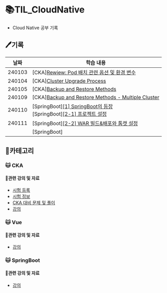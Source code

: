 # 📚TIL_CloudNative
- Cloud Native 공부 기록

## 🖊️기록
|날짜|학습 내용|
|---|---|
|240103|[CKA][Rewiew: Pod 배치 관련 옵션 및 환경 변수](https://github.com/heewon00/TIL_CloudNative/blob/main/CKA/review/Pod%20%EB%B0%B0%EC%B9%98%20%EA%B4%80%EB%A0%A8%20%EC%98%B5%EC%85%98%20%EB%B0%8F%20%ED%99%98%EA%B2%BD%20%EB%B3%80%EC%88%98.md)|
|240104|[CKA][Cluster Upgrade Process](https://github.com/heewon00/TIL_CloudNative/blob/main/CKA/clusterMaintenance/Cluster%20Upgrade%20Process.md)|
|240105|[CKA][Backup and Restore Methods](https://github.com/heewon00/TIL_CloudNative/blob/main/CKA/clusterMaintenance/Backup%20and%20Restore%20Methods.md)|
|240109|[CKA][Backup and Restore Methods - Multiple Cluster](https://github.com/heewon00/TIL_CloudNative/blob/main/CKA/clusterMaintenance/Backup%20and%20Restore%20Methods%20-%20Multiple%20Cluster.md)|
|240110|[SpringBoot][[1] SpringBoot의 등장](https://github.com/heewon00/TIL_CloudNative/blob/main/SpringBoot/%5B1%5D%20SpringBoot%EC%9D%98%20%EB%93%B1%EC%9E%A5.md) <br> [SpringBoot][[2-1] 프로젝트 설정](https://github.com/heewon00/TIL_CloudNative/blob/main/SpringBoot/%5B2-1%5D%20%ED%94%84%EB%A1%9C%EC%A0%9D%ED%8A%B8%20%EC%84%A4%EC%A0%95.md)|
|240111|[SpringBoot][[2-2] WAR 빌드&배포와 톰캣 설정](https://github.com/heewon00/TIL_CloudNative/blob/main/SpringBoot/%5B2-2%5D%20WAR%20%EB%B9%8C%EB%93%9C%26%EB%B0%B0%ED%8F%AC%EC%99%80%20%ED%86%B0%EC%BA%A3%20%EC%84%A4%EC%A0%95.md)|
||[SpringBoot][]()|

## 📝카테고리
### 🐱 CKA
#### 🔗관련 강의 및 자료
- [시험 등록](https://trainingportal.linuxfoundation.org/learn/dashboard/) <br>
- [시험 정보](https://velog.io/@jkseo50/Kubernetes-CKA-Certified-Kubernetes-Administrator-취득-후기) <br>
- [CKA 대비 문제 및 풀이](https://junior-developer.tistory.com/97) <br>
- [강의](https://www.udemy.com/course/certified-kubernetes-administrator-with-practice-tests/) <br>

### 🐱 Vue
#### 🔗관련 강의 및 자료
- [강의](https://www.inflearn.com/course/vue-3-%EC%8B%9C%EC%9E%91%ED%95%98%EA%B8%B0)
### 🐱 SpringBoot
#### 🔗관련 강의 및 자료
- [강의](https://www.inflearn.com/course/%EC%8A%A4%ED%94%84%EB%A7%81%EB%B6%80%ED%8A%B8-%ED%95%B5%EC%8B%AC%EC%9B%90%EB%A6%AC-%ED%99%9C%EC%9A%A9)



